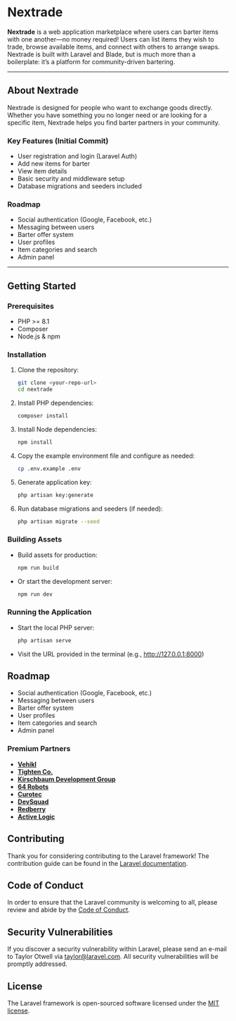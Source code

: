 # Nextrade

**Nextrade** is a web application marketplace where users can barter items with one another—no money required! Users can list items they wish to trade, browse available items, and connect with others to arrange swaps. Nextrade is built with Laravel and Blade, but is much more than a boilerplate: it’s a platform for community-driven bartering.

---

## About Nextrade

Nextrade is designed for people who want to exchange goods directly. Whether you have something you no longer need or are looking for a specific item, Nextrade helps you find barter partners in your community.

### Key Features (Initial Commit)
- User registration and login (Laravel Auth)
- Add new items for barter
- View item details
- Basic security and middleware setup
- Database migrations and seeders included

### Roadmap
- Social authentication (Google, Facebook, etc.)
- Messaging between users
- Barter offer system
- User profiles
- Item categories and search
- Admin panel

---

## Getting Started

### Prerequisites
- PHP >= 8.1
- Composer
- Node.js & npm

### Installation
1. Clone the repository:
   ```bash
   git clone <your-repo-url>
   cd nextrade
   ```
2. Install PHP dependencies:
   ```bash
   composer install
   ```
3. Install Node dependencies:
   ```bash
   npm install
   ```
4. Copy the example environment file and configure as needed:
   ```bash
   cp .env.example .env
   ```
5. Generate application key:
   ```bash
   php artisan key:generate
   ```
6. Run database migrations and seeders (if needed):
   ```bash
   php artisan migrate --seed
   ```

### Building Assets
- Build assets for production:
  ```bash
  npm run build
  ```
- Or start the development server:
  ```bash
  npm run dev
  ```

### Running the Application
- Start the local PHP server:
  ```bash
  php artisan serve
  ```
- Visit the URL provided in the terminal (e.g., http://127.0.0.1:8000)

## Roadmap
- Social authentication (Google, Facebook, etc.)
- Messaging between users
- Barter offer system
- User profiles
- Item categories and search
- Admin panel

### Premium Partners

- **[Vehikl](https://vehikl.com)**
- **[Tighten Co.](https://tighten.co)**
- **[Kirschbaum Development Group](https://kirschbaumdevelopment.com)**
- **[64 Robots](https://64robots.com)**
- **[Curotec](https://www.curotec.com/services/technologies/laravel)**
- **[DevSquad](https://devsquad.com/hire-laravel-developers)**
- **[Redberry](https://redberry.international/laravel-development)**
- **[Active Logic](https://activelogic.com)**

## Contributing

Thank you for considering contributing to the Laravel framework! The contribution guide can be found in the [Laravel documentation](https://laravel.com/docs/contributions).

## Code of Conduct

In order to ensure that the Laravel community is welcoming to all, please review and abide by the [Code of Conduct](https://laravel.com/docs/contributions#code-of-conduct).

## Security Vulnerabilities

If you discover a security vulnerability within Laravel, please send an e-mail to Taylor Otwell via [taylor@laravel.com](mailto:taylor@laravel.com). All security vulnerabilities will be promptly addressed.

## License

The Laravel framework is open-sourced software licensed under the [MIT license](https://opensource.org/licenses/MIT).
